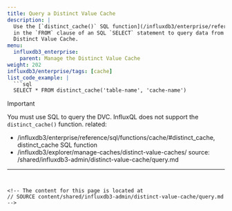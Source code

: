 ```yaml
---
title: Query a Distinct Value Cache
description: |
  Use the [`distinct_cache()` SQL function](/influxdb3/enterprise/reference/sql/functions/cache/#distinct_cache)
  in the `FROM` clause of an SQL `SELECT` statement to query data from the
  Distinct Value Cache.
menu:
  influxdb3_enterprise:
    parent: Manage the Distinct Value Cache
weight: 202
influxdb3/enterprise/tags: [cache]
list_code_example: |
  ```sql
  SELECT * FROM distinct_cache('table-name', 'cache-name')
  ```

  > [!Important]
  > You must use SQL to query the DVC.
  > InfluxQL does not support the `distinct_cache()` function.
related:
  - /influxdb3/enterprise/reference/sql/functions/cache/#distinct_cache, distinct_cache SQL function
  - /influxdb3/explorer/manage-caches/distinct-value-caches/
source: /shared/influxdb3-admin/distinct-value-cache/query.md
---
```


<!-- The content for this page is located at
// SOURCE content/shared/influxdb3-admin/distinct-value-cache/query.md -->
